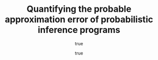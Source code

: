 ---
arxiv: 1606.00068v1
author:
- family: Cusumano-Towner
  given: Marco F.
  institute: MIT
- family: Mansinghka
  given: Vikash K.
  institute: MIT
layout: refuses
section: pre
title: Quantifying the probable approximation error of probabilistic inference programs
---